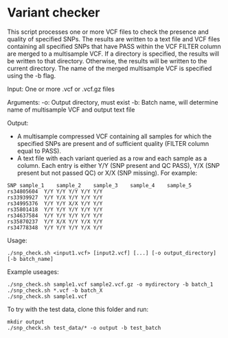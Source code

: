 # Variant checker                               

This script processes one or more VCF files to check the presence and quality of specified SNPs. The results are written to a text file and VCF files containing all specified SNPs that have PASS within the VCF FILTER column are merged to a multisample VCF. If a directory is specified, the results will be written to that directory. Otherwise, the results will be written to the current directory. The name of the merged multisample VCF is specified using the -b flag.

Input:
One or more .vcf or .vcf.gz files

Arguments:
-o: Output directory, must exist
-b: Batch name, will determine name of multisample VCF and output text file

Output:
- A multisample compressed VCF containing all samples for which the specified SNPs are present
and of sufficient quality (FILTER column equal to PASS).
- A text file with each variant queried as a row and each sample as a column. Each
entry is either Y/Y (SNP present and QC PASS), Y/X (SNP present but not passed QC)
or X/X (SNP missing). For example:

```
SNP	sample_1	sample_2	sample_3	sample_4	sample_5
rs34805604	Y/Y	Y/Y	Y/Y	Y/Y	Y/Y
rs33939927	Y/Y	Y/X	Y/Y	Y/Y	Y/Y
rs34995376	Y/Y	Y/Y	X/X	Y/Y	Y/Y
rs35801418	Y/Y	Y/Y	Y/Y	Y/Y	Y/Y
rs34637584	Y/Y	Y/Y	Y/Y	Y/Y	Y/Y
rs35870237	Y/Y	X/X	Y/Y	Y/X	Y/Y
rs34778348	Y/Y	Y/Y	Y/Y	Y/X	Y/Y
```

Usage:                                                                       
```
./snp_check.sh <input1.vcf> [input2.vcf] [...] [-o output_directory] [-b batch_name]
```

Example useages:
```
./snp_check.sh sample1.vcf sample2.vcf.gz -o mydirectory -b batch_1   
./snp_check.sh *.vcf -b batch_X                                  
./snp_check.sh sample1.vcf                                        
```                                                             

To try with the test data, clone this folder and run:
```
mkdir output
./snp_check.sh test_data/* -o output -b test_batch 
```






